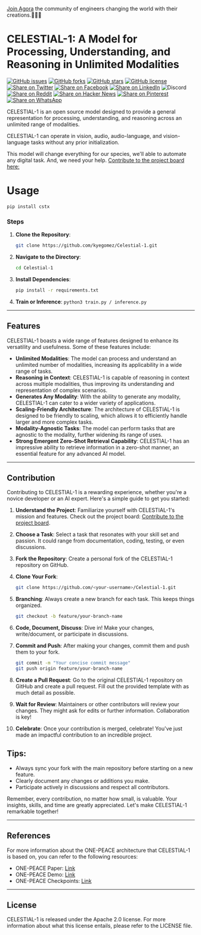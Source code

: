 [Join Agora](https://discord.gg/qUtxnK2NMf) the community of engineers changing the world with their creations.🥳🎉🎊

# CELESTIAL-1: A Model for Processing, Understanding, and Reasoning in Unlimited Modalities
[![GitHub issues](https://img.shields.io/github/issues/kyegomez/CELESTIAL-1)](https://github.com/kyegomez/CELESTIAL-1/issues) 
[![GitHub forks](https://img.shields.io/github/forks/kyegomez/CELESTIAL-1)](https://github.com/kyegomez/CELESTIAL-1/network) 
[![GitHub stars](https://img.shields.io/github/stars/kyegomez/CELESTIAL-1)](https://github.com/kyegomez/CELESTIAL-1/stargazers) [![GitHub license](https://img.shields.io/github/license/kyegomez/CELESTIAL-1)](https://github.com/kyegomez/CELESTIAL-1/blob/master/LICENSE)
[![Share on Twitter](https://img.shields.io/twitter/url/https/twitter.com/cloudposse.svg?style=social&label=Share%20%40kyegomez/CELESTIAL-1)](https://twitter.com/intent/tweet?text=Excited%20to%20introduce%20CELESTIAL-1,%20the%20all-new%20Multi-Modal%20model%20with%20the%20potential%20to%20revolutionize%20automation.%20Join%20us%20on%20this%20journey%20towards%20a%20smarter%20future.%20%23CELESTIAL-1%20%23Multi-Modal&url=https%3A%2F%2Fgithub.com%2Fkyegomez%2FCELESTIAL-1)
[![Share on Facebook](https://img.shields.io/badge/Share-%20facebook-blue)](https://www.facebook.com/sharer/sharer.php?u=https%3A%2F%2Fgithub.com%2Fkyegomez%2FCELESTIAL-1)
[![Share on LinkedIn](https://img.shields.io/badge/Share-%20linkedin-blue)](https://www.linkedin.com/shareArticle?mini=true&url=https%3A%2F%2Fgithub.com%2Fkyegomez%2FCELESTIAL-1&title=Introducing%20CELESTIAL-1%2C%20the%20All-New%20Multi-Modal%20Model&summary=CELESTIAL-1%20is%20the%20next-generation%20Multi-Modal%20model%20that%20promises%20to%20transform%20industries%20with%20its%20intelligence%20and%20efficiency.%20Join%20us%20to%20be%20a%20part%20of%20this%20revolutionary%20journey%20%23CELESTIAL-1%20%23Multi-Modal&source=)
![Discord](https://img.shields.io/discord/999382051935506503)
[![Share on Reddit](https://img.shields.io/badge/-Share%20on%20Reddit-orange)](https://www.reddit.com/submit?url=https%3A%2F%2Fgithub.com%2Fkyegomez%2FCELESTIAL-1&title=Exciting%20Times%20Ahead%20with%20CELESTIAL-1%2C%20the%20All-New%20Multi-Modal%20Model%20%23CELESTIAL-1%20%23Multi-Modal) [![Share on Hacker News](https://img.shields.io/badge/-Share%20on%20Hacker%20News-orange)](https://news.ycombinator.com/submitlink?u=https%3A%2F%2Fgithub.com%2Fkyegomez%2FCELESTIAL-1&t=Exciting%20Times%20Ahead%20with%20CELESTIAL-1%2C%20the%20All-New%20Multi-Modal%20Model%20%23CELESTIAL-1%20%23Multi-Modal)
[![Share on Pinterest](https://img.shields.io/badge/-Share%20on%20Pinterest-red)](https://pinterest.com/pin/create/button/?url=https%3A%2F%2Fgithub.com%2Fkyegomez%2FCELESTIAL-1&media=https%3A%2F%2Fexample.com%2Fimage.jpg&description=CELESTIAL-1%2C%20the%20Revolutionary%20Multi-Modal%20Model%20that%20will%20Change%20the%20Way%20We%20Work%20%23CELESTIAL-1%20%23Multi-Modal)
[![Share on WhatsApp](https://img.shields.io/badge/-Share%20on%20WhatsApp-green)](https://api.whatsapp.com/send?text=I%20just%20discovered%20CELESTIAL-1,%20the%20all-new%20Multi-Modal%20model%20that%20promises%20to%20revolutionize%20automation.%20Join%20me%20on%20this%20exciting%20journey%20towards%20a%20smarter%20future.%20%23CELESTIAL-1%20%23Multi-Modal%0A%0Ahttps%3A%2F%2Fgithub.com%2Fkyegomez%2FCELESTIAL-1)



CELESTIAL-1 is an open source model designed to provide a general representation for processing, understanding, and reasoning across an unlimited range of modalities.

CELESTIAL-1 can operate in vision, audio, audio-language, and vision-language tasks without any prior initialization.

This model will change everything for our species, we'll able to automate any digital task. And, we need your help. [Contribute to the project board here:](https://github.com/users/kyegomez/projects/6/views/2)


# Usage

`pip install cstx`

### Steps

1. **Clone the Repository**:
   ```bash
   git clone https://github.com/kyegomez/Celestial-1.git
   ```

2. **Navigate to the Directory**:
   ```bash
   cd Celestial-1
   ```

3. **Install Dependencies**:
   ```bash
   pip install -r requirements.txt
   ```

4. **Train or Inference**:
    ```python3 train.py / inference.py```

---

## Features

CELESTIAL-1 boasts a wide range of features designed to enhance its versatility and usefulness. Some of these features include:

* **Unlimited Modalities**: The model can process and understand an unlimited number of modalities, increasing its applicability in a wide range of tasks.
* **Reasoning in Context**: CELESTIAL-1 is capable of reasoning in context across multiple modalities, thus improving its understanding and representation of complex scenarios.
* **Generates Any Modality**: With the ability to generate any modality, CELESTIAL-1 can cater to a wider variety of applications.
* **Scaling-Friendly Architecture**: The architecture of CELESTIAL-1 is designed to be friendly to scaling, which allows it to efficiently handle larger and more complex tasks.
* **Modality-Agnostic Tasks**: The model can perform tasks that are agnostic to the modality, further widening its range of uses.
* **Strong Emergent Zero-Shot Retrieval Capability**: CELESTIAL-1 has an impressive ability to retrieve information in a zero-shot manner, an essential feature for any advanced AI model.

---

## Contribution

Contributing to CELESTIAL-1 is a rewarding experience, whether you're a novice developer or an AI expert. Here's a simple guide to get you started:

1. **Understand the Project**: 
   Familiarize yourself with CELESTIAL-1's mission and features. Check out the project board: [Contribute to the project board](https://github.com/users/kyegomez/projects/6/views/2).

2. **Choose a Task**:
   Select a task that resonates with your skill set and passion. It could range from documentation, coding, testing, or even discussions.

3. **Fork the Repository**:
   Create a personal fork of the CELESTIAL-1 repository on GitHub.

4. **Clone Your Fork**:
   ```bash
   git clone https://github.com/<your-username>/Celestial-1.git
   ```

5. **Branching**:
   Always create a new branch for each task. This keeps things organized.
   ```bash
   git checkout -b feature/your-branch-name
   ```

6. **Code, Document, Discuss**:
   Dive in! Make your changes, write/document, or participate in discussions. 

7. **Commit and Push**:
   After making your changes, commit them and push them to your fork.
   ```bash
   git commit -m "Your concise commit message"
   git push origin feature/your-branch-name
   ```

8. **Create a Pull Request**:
   Go to the original CELESTIAL-1 repository on GitHub and create a pull request. Fill out the provided template with as much detail as possible.

9. **Wait for Review**:
   Maintainers or other contributors will review your changes. They might ask for edits or further information. Collaboration is key!

10. **Celebrate**:
   Once your contribution is merged, celebrate! You've just made an impactful contribution to an incredible project.

## Tips:
- Always sync your fork with the main repository before starting on a new feature.
- Clearly document any changes or additions you make.
- Participate actively in discussions and respect all contributors.

Remember, every contribution, no matter how small, is valuable. Your insights, skills, and time are greatly appreciated. Let's make CELESTIAL-1 remarkable together!

---

## References

For more information about the ONE-PEACE architecture that CELESTIAL-1 is based on, you can refer to the following resources:

* ONE-PEACE Paper: [Link](#)
* ONE-PEACE Demo: [Link](#)
* ONE-PEACE Checkpoints: [Link](#)

-------

## License

CELESTIAL-1 is released under the Apache 2.0 license. For more information about what this license entails, please refer to the LICENSE file.
